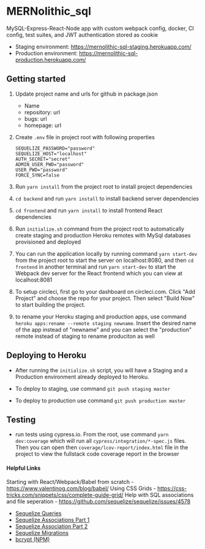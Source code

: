 # MERNolithic_sql

MySQL-Express-React-Node app with custom webpack config, docker, CI config, test suites, and JWT authentication stored as cookie

- Staging environment: https://mernolithic-sql-staging.herokuapp.com/
- Production environment: https://mernolithic-sql-production.herokuapp.com/

## Getting started

1. Update project name and urls for github in package.json
   - Name
   - repository: url
   - bugs: url
   - homepage: url
2. Create `.env` file in project root with following properties

   ```SEQUELIZE_USER="root"
   SEQUELIZE_PASSWORD="password"
   SEQUELIZE_HOST="localhost"
   AUTH_SECRET="secret"
   ADMIN_USER_PWD="password"
   USER_PWD="password"
   FORCE_SYNC=false
   ```

3. Run `yarn install` from the project root to install project dependencies

4. `cd backend` and run `yarn install` to install backend server dependencies

5. `cd frontend` and run `yarn install` to install frontend React dependencies

6. Run `initialize.sh` command from the project root to automatically create staging and production Heroku remotes with MySql databases provisioned and deployed

7. You can run the application locally by running command `yarn start-dev` from the project root to start the server on localhost:8080, and then `cd frontend` in another terminal and run `yarn start-dev` to start the Webpack dev server for the React frontend which you can view at localhost:8081

8. To setup circleci, first go to your dashboard on circleci.com. Click "Add Project" and choose the repo for your project. Then select "Build Now" to start building the project.

9. to rename your Heroku staging and production apps, use command `heroku apps:rename --remote staging newname`. Insert the desired name of the app instead of "newname" and you can select the "production" remote instead of staging to rename produciton as well

## Deploying to Heroku

- After running the `initialize.sh` script, you will have a Staging and a Production environment already deployed to Heroku.

- To deploy to staging, use command `git push staging master`

- To deploy to production use command `git push production master`

## Testing

- run tests using cypress.io. From the root, use command `yarn dev:coverage` which will run all `cypress/integration/*-spec.js` files. Then you can open then `coverage/lcov-report/index.html` file in the project to view the fullstack code coverage report in the browser

#### Helpful Links

Starting with React/Webpack/Babel from scratch - https://www.valentinog.com/blog/babel/
Using CSS Grids - https://css-tricks.com/snippets/css/complete-guide-grid/
Help with SQL associations and file seperation - https://github.com/sequelize/sequelize/issues/4578

- [Sequelize Queries](http://docs.sequelizejs.com/en/latest/docs/querying/)
- [Sequelize Associations Part 1](http://docs.sequelizejs.com/en/latest/docs/associations/)
- [Sequelize Association Part 2](http://docs.sequelizejs.com/en/latest/api/associations/)
- [Sequelize Migrations](http://docs.sequelizejs.com/en/latest/docs/migrations/)
- [bcrypt (NPM)](https://www.npmjs.com/package/bcrypt)
